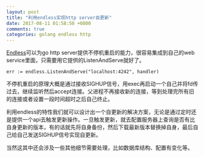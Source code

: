 ```yaml
---
layout: post
title: "利用endless实现http server自更新"
date: 2017-08-11 01:58:50 +0800
comments: true
categories: golang endless http
---
```


[Endless](https://github.com/fvbock/endless)可以为go http server提供不停机重启的能力，很容易集成到自己的web service里面，只需要用它提供的ListenAndServe就好了。
```
err := endless.ListenAndServe("localhost:4242", handler)
```

不停机重启的原理大概是通过接收SIGHUP信号，用exec再启动一个自己并将fd传过去，继续监听然后accept连接。父进程不再接收新的连接，等到处理完所有旧的连接或者设置一段时间超时之后自己终止。

利用endless的特性我们就可以设计出一个自更新的解决方案，无论是通过定时还是提供一个api去触发更新操作。一旦触发更新，就去配置服务器上查询是否有比自身更新的版本，有的话就先将自身备份，然后下载最新版本替换掉自身，最后自己给自己发送SIGHUP信号实现自更新。

当然这其中还会涉及一些其他细节需要处理，比如数据库结构、配置有变化等。
